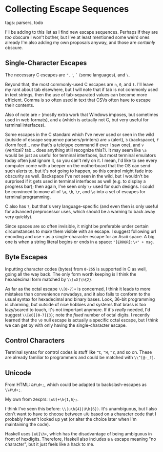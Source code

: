 # Collecting Escape Sequences

tags: parsers, todo

I'll be adding to this list as I find new escape sequences.
Perhaps if they are _too_ obscure I won't bother, but I've at least mentioned some weird ones already
I'm also adding my own proposals anyway, and those are _certainly_ obscure.

## Single-Character Escapes

The necessary C escapes are
  `"`,
  `'`,
  `` ` `` (some languages), and
  `\`.

Beyond that, the most commonly-used C escapes are
  `n`,
  `0`, and
  `t`.
I'll leave my rant about tab elsewhere, but I will note that if tab is not commonly used in text strings, then the use of tab-separated values can become more efficient. Comma is so often used in text that CSVs often have to escape their contents.

Also of note are
  `r` (mostly extra work that Windows imposes, but sometimes used in web formats), and
  `e` (which is actually not C, but very useful for terminal interfaces).

Some escapes in the C standard which I've never used or seen in the wild (outside of escape sequence parsers/printers) are
  `a` (alert),
  `b` (backspace),
  `f` (form feed… now that's a teletype command if ever I saw one), and
  `v` (vertical? tab… does anything still recognize this?).
It may seem like `\a` would be just as useful for terminal interfaces, but most terminal emulators today often just ignore it, so you can't rely on it.
I mean, I'd like to see every computer come with a beeper on the motherboard that the OS can send such alerts to, but it's not going to happen, so this control might fade into obscurity as well.
Backspace I've not seen in the wild, but I wouldn't be surprised if it gets used in terminal interfaces as well (e.g. to display a progress bar); then again, I've seen only `\r` used for such designs.
I could be convinced to move all of `\a`, `\b`, `\r`, and `\e` into a set of escapes for terminal programming.

C also has `?`, but that's very language-specific (and even then is only useful for advanced preprocessor uses, which should be a warning to back away very quickly).

Since spaces are so often invisible, it might be preferable under certain circumstances to _make_ them visible with an escape.
I suggest following url encoding and use `+` as a single-character escape for an Ascii space.
A big one is when a string literal begins or ends in a space: `"[ERROR]:\+" + msg`.

## Byte Escapes

Inputting character codes (bytes) from `0-255` is supported in C as well, going all the way back.
The only form worth keeping is I think the hexadecimal form matched by `\\[xX]\h{2}`.

As far as the octal escape `\\[0-7]+` is concerned, I think it leads to more mistakes than convenience nowadays, and it also fails to conform to the usual syntax for hexadecimal and binary bases.
Look, 36-bit programming is charming, but outside of nice hobbies and systems that brass is too lazy/scared to touch, it's not important anymore.
If it's _really_ needed, I'd suggest `\\[oO][0-7]{3}`; note the _fixed_ number of octal digits.
I recently learned that the `\0` null escape is actually a specific octal escape, but
  I think we can get by with only having the single-character escape.

## Control Characters

Terminal syntax for control codes is stuff like `^C`, `^H`, `^Z`, and so on.
These are already familiar to programmers and could be matched with `\\^[@-_?]`.

## Unicode

From HTML: `&#\d+;`, which could be adapted to backslash-escapes as `\\#\d+;`.

My own from zexprs: `[uU]+\h{1,6};`.

I think I've seen this before: `\\(u\h{4}|U\h{6})`.
It's unambiguous, but I also don't want to have to choose between `u`/`U` based on a character code that I probably haven't looked up yet (or alter the choice later when I'm maintaining the code).

Haskell uses `[uU]\h+`, which has the disadvantage of being ambiguous in front of hexdigits.
Therefore, Haskell also includes a `&` escape meaning "no character", but it just feels like a hack to me.
